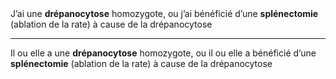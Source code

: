 <!---->J’ai une <b>drépanocytose</b> homozygote, ou j’ai bénéficié d’une <b>splénectomie</b> (ablation de la rate) à cause de la drépanocytose


---

<!---->Il ou elle a une <b>drépanocytose</b> homozygote, ou il ou elle a bénéficié d’une <b>splénectomie</b> (ablation de la rate) à cause de la drépanocytose
